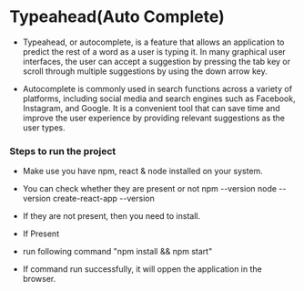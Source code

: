 # Typeahead(Auto Complete)

- Typeahead, or autocomplete, is a feature that allows an application to predict the rest of a word as a user is typing it. In many graphical user interfaces, the user can accept a suggestion by pressing the tab key or scroll through multiple suggestions by using the down arrow key. 

- Autocomplete is commonly used in search functions across a variety of platforms, including social media and search engines such as Facebook, Instagram, and Google. It is a convenient tool that can save time and improve the user experience by providing relevant suggestions as the user types.

### Steps to run the project


- Make use you have npm, react & node installed on your system.
- You can check whether they are present or not
  npm --version
  node --version
  create-react-app --version
- If they are not present, then you need to install.

- If Present
- run following command "npm install && npm start"
- If command run successfully, it will oppen the application in the browser.

